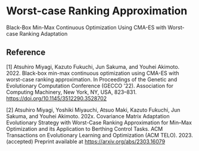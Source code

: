 # Worst-case Ranking Approximation

Black-Box Min-Max Continuous Optimization Using CMA-ES with Worst-case Ranking Adaptation

## Reference
[1] Atsuhiro Miyagi, Kazuto Fukuchi, Jun Sakuma, and Youhei Akimoto. 2022. Black-box min-max continuous optimization using CMA-ES with worst-case ranking approximation. In Proceedings of the Genetic and Evolutionary Computation Conference (GECCO '22). Association for Computing Machinery, New York, NY, USA, 823–831. https://doi.org/10.1145/3512290.3528702

[2] Atsuhiro Miyagi, Yoshiki Miyauchi, Atsuo Maki, Kazuto Fukuchi, Jun Sakuma, and Youhei Akimoto. 202x. Covariance Matrix Adaptation Evolutionary Strategy with Worst-Case Ranking Approximation for Min–Max Optimization and its Application to Berthing Control Tasks. ACM Transactions on Evolutionary Learning and Optimization (ACM TELO). 2023. (accepted) Preprint available at https://arxiv.org/abs/2303.16079
